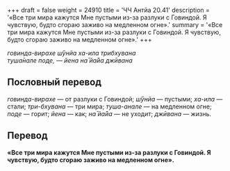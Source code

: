 +++
draft = false
weight = 24910
title = 'ЧЧ Антйа 20.41'
description = '«Все три мира кажутся Мне пустыми из-за разлуки с Говиндой. Я чувствую, будто сгораю заживо на медленном огне».'
summary = '«Все три мира кажутся Мне пустыми из-за разлуки с Говиндой. Я чувствую, будто сгораю заживо на медленном огне».'
+++

_говинда-вирахе ш́ӯнйа ха-ила трибхувана  
туша̄нале под̣е, — йена на̄ йа̄йа джӣвана_

## Пословный перевод

_говинда_\-_вирахе_ — от разлуки с Говиндой; _ш́ӯнйа_ — пустыми; _ха_\-_ила_ — стали; _три_\-_бхувана_ — три мира; _туша_\-_анале_ — на медленном огне; _под̣е_ — горит; _йена_ — как; _на̄_ _йа̄йа_ — не уходит; _джӣвана_ — жизнь.

## Перевод

**«Все три мира кажутся Мне пустыми из-за разлуки с Говиндой. Я чувствую, будто сгораю заживо на медленном огне».**
